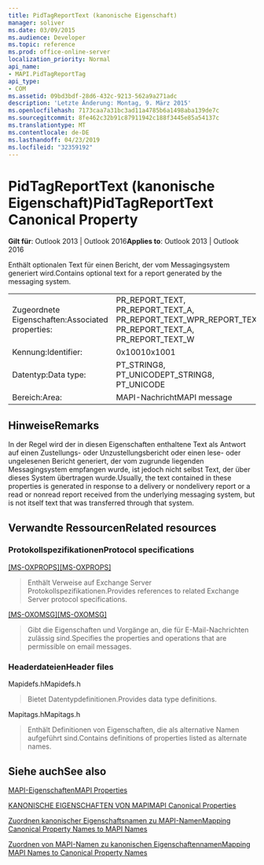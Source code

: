 ```yaml
---
title: PidTagReportText (kanonische Eigenschaft)
manager: soliver
ms.date: 03/09/2015
ms.audience: Developer
ms.topic: reference
ms.prod: office-online-server
localization_priority: Normal
api_name:
- MAPI.PidTagReportTag
api_type:
- COM
ms.assetid: 09bd3bdf-28d6-432c-9213-562a9a271adc
description: 'Letzte Änderung: Montag, 9. März 2015'
ms.openlocfilehash: 7173caa7a31bc3ad11a4785b6a1498aba139de7c
ms.sourcegitcommit: 8fe462c32b91c87911942c188f3445e85a54137c
ms.translationtype: MT
ms.contentlocale: de-DE
ms.lasthandoff: 04/23/2019
ms.locfileid: "32359192"
---
```

# <a name="pidtagreporttext-canonical-property"></a><span data-ttu-id="0dc3c-103">PidTagReportText (kanonische Eigenschaft)</span><span class="sxs-lookup"><span data-stu-id="0dc3c-103">PidTagReportText Canonical Property</span></span>

  
  
<span data-ttu-id="0dc3c-104">**Gilt für**: Outlook 2013 | Outlook 2016</span><span class="sxs-lookup"><span data-stu-id="0dc3c-104">**Applies to**: Outlook 2013 | Outlook 2016</span></span> 
  
<span data-ttu-id="0dc3c-105">Enthält optionalen Text für einen Bericht, der vom Messagingsystem generiert wird.</span><span class="sxs-lookup"><span data-stu-id="0dc3c-105">Contains optional text for a report generated by the messaging system.</span></span>
  
|||
|:-----|:-----|
|<span data-ttu-id="0dc3c-106">Zugeordnete Eigenschaften:</span><span class="sxs-lookup"><span data-stu-id="0dc3c-106">Associated properties:</span></span>  <br/> |<span data-ttu-id="0dc3c-107">PR_REPORT_TEXT, PR_REPORT_TEXT_A, PR_REPORT_TEXT_W</span><span class="sxs-lookup"><span data-stu-id="0dc3c-107">PR_REPORT_TEXT, PR_REPORT_TEXT_A, PR_REPORT_TEXT_W</span></span>  <br/> |
|<span data-ttu-id="0dc3c-108">Kennung:</span><span class="sxs-lookup"><span data-stu-id="0dc3c-108">Identifier:</span></span>  <br/> |<span data-ttu-id="0dc3c-109">0x1001</span><span class="sxs-lookup"><span data-stu-id="0dc3c-109">0x1001</span></span>  <br/> |
|<span data-ttu-id="0dc3c-110">Datentyp:</span><span class="sxs-lookup"><span data-stu-id="0dc3c-110">Data type:</span></span>  <br/> |<span data-ttu-id="0dc3c-111">PT_STRING8, PT_UNICODE</span><span class="sxs-lookup"><span data-stu-id="0dc3c-111">PT_STRING8, PT_UNICODE</span></span>  <br/> |
|<span data-ttu-id="0dc3c-112">Bereich:</span><span class="sxs-lookup"><span data-stu-id="0dc3c-112">Area:</span></span>  <br/> |<span data-ttu-id="0dc3c-113">MAPI-Nachricht</span><span class="sxs-lookup"><span data-stu-id="0dc3c-113">MAPI message</span></span>  <br/> |
   
## <a name="remarks"></a><span data-ttu-id="0dc3c-114">Hinweise</span><span class="sxs-lookup"><span data-stu-id="0dc3c-114">Remarks</span></span>

<span data-ttu-id="0dc3c-115">In der Regel wird der in diesen Eigenschaften enthaltene Text als Antwort auf einen Zustellungs- oder Unzustellungsbericht oder einen lese- oder ungelesenen Bericht generiert, der vom zugrunde liegenden Messagingsystem empfangen wurde, ist jedoch nicht selbst Text, der über dieses System übertragen wurde.</span><span class="sxs-lookup"><span data-stu-id="0dc3c-115">Usually, the text contained in these properties is generated in response to a delivery or nondelivery report or a read or nonread report received from the underlying messaging system, but is not itself text that was transferred through that system.</span></span> 
  
## <a name="related-resources"></a><span data-ttu-id="0dc3c-116">Verwandte Ressourcen</span><span class="sxs-lookup"><span data-stu-id="0dc3c-116">Related resources</span></span>

### <a name="protocol-specifications"></a><span data-ttu-id="0dc3c-117">Protokollspezifikationen</span><span class="sxs-lookup"><span data-stu-id="0dc3c-117">Protocol specifications</span></span>

<span data-ttu-id="0dc3c-118">[[MS-OXPROPS]](https://msdn.microsoft.com/library/f6ab1613-aefe-447d-a49c-18217230b148%28Office.15%29.aspx)</span><span class="sxs-lookup"><span data-stu-id="0dc3c-118">[[MS-OXPROPS]](https://msdn.microsoft.com/library/f6ab1613-aefe-447d-a49c-18217230b148%28Office.15%29.aspx)</span></span>
  
> <span data-ttu-id="0dc3c-119">Enthält Verweise auf Exchange Server Protokollspezifikationen.</span><span class="sxs-lookup"><span data-stu-id="0dc3c-119">Provides references to related Exchange Server protocol specifications.</span></span>
    
<span data-ttu-id="0dc3c-120">[[MS-OXOMSG]](https://msdn.microsoft.com/library/daa9120f-f325-4afb-a738-28f91049ab3c%28Office.15%29.aspx)</span><span class="sxs-lookup"><span data-stu-id="0dc3c-120">[[MS-OXOMSG]](https://msdn.microsoft.com/library/daa9120f-f325-4afb-a738-28f91049ab3c%28Office.15%29.aspx)</span></span>
  
> <span data-ttu-id="0dc3c-121">Gibt die Eigenschaften und Vorgänge an, die für E-Mail-Nachrichten zulässig sind.</span><span class="sxs-lookup"><span data-stu-id="0dc3c-121">Specifies the properties and operations that are permissible on email messages.</span></span>
    
### <a name="header-files"></a><span data-ttu-id="0dc3c-122">Headerdateien</span><span class="sxs-lookup"><span data-stu-id="0dc3c-122">Header files</span></span>

<span data-ttu-id="0dc3c-123">Mapidefs.h</span><span class="sxs-lookup"><span data-stu-id="0dc3c-123">Mapidefs.h</span></span>
  
> <span data-ttu-id="0dc3c-124">Bietet Datentypdefinitionen.</span><span class="sxs-lookup"><span data-stu-id="0dc3c-124">Provides data type definitions.</span></span>
    
<span data-ttu-id="0dc3c-125">Mapitags.h</span><span class="sxs-lookup"><span data-stu-id="0dc3c-125">Mapitags.h</span></span>
  
> <span data-ttu-id="0dc3c-126">Enthält Definitionen von Eigenschaften, die als alternative Namen aufgeführt sind.</span><span class="sxs-lookup"><span data-stu-id="0dc3c-126">Contains definitions of properties listed as alternate names.</span></span>
    
## <a name="see-also"></a><span data-ttu-id="0dc3c-127">Siehe auch</span><span class="sxs-lookup"><span data-stu-id="0dc3c-127">See also</span></span>



[<span data-ttu-id="0dc3c-128">MAPI-Eigenschaften</span><span class="sxs-lookup"><span data-stu-id="0dc3c-128">MAPI Properties</span></span>](mapi-properties.md)
  
[<span data-ttu-id="0dc3c-129">KANONISCHE EIGENSCHAFTEN VON MAPI</span><span class="sxs-lookup"><span data-stu-id="0dc3c-129">MAPI Canonical Properties</span></span>](mapi-canonical-properties.md)
  
[<span data-ttu-id="0dc3c-130">Zuordnen kanonischer Eigenschaftsnamen zu MAPI-Namen</span><span class="sxs-lookup"><span data-stu-id="0dc3c-130">Mapping Canonical Property Names to MAPI Names</span></span>](mapping-canonical-property-names-to-mapi-names.md)
  
[<span data-ttu-id="0dc3c-131">Zuordnen von MAPI-Namen zu kanonischen Eigenschaftennamen</span><span class="sxs-lookup"><span data-stu-id="0dc3c-131">Mapping MAPI Names to Canonical Property Names</span></span>](mapping-mapi-names-to-canonical-property-names.md)

